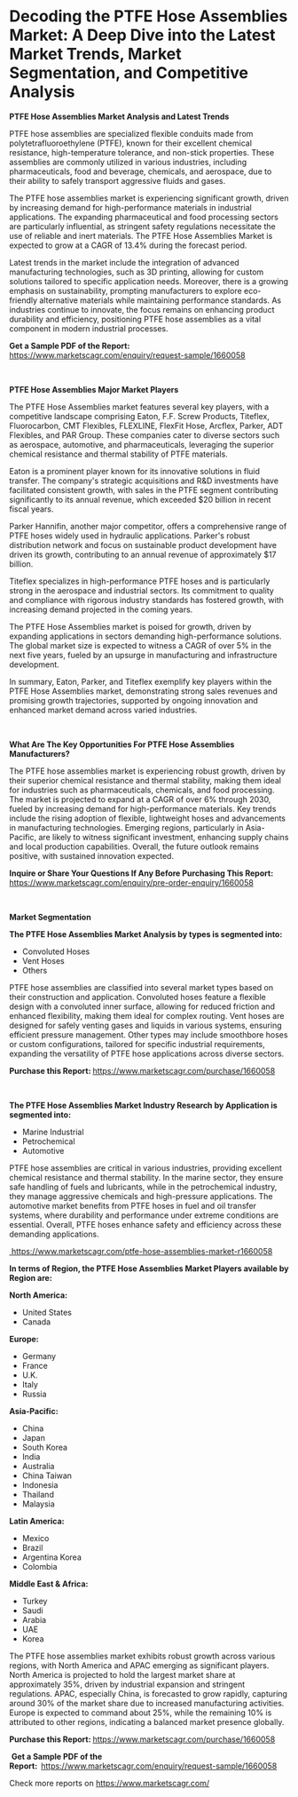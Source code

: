 <p><h1>Decoding the PTFE Hose Assemblies Market: A Deep Dive into the Latest Market Trends, Market Segmentation, and Competitive Analysis</h1></p><p><strong>PTFE Hose Assemblies Market Analysis and Latest Trends</strong></p>
<p><p>PTFE hose assemblies are specialized flexible conduits made from polytetrafluoroethylene (PTFE), known for their excellent chemical resistance, high-temperature tolerance, and non-stick properties. These assemblies are commonly utilized in various industries, including pharmaceuticals, food and beverage, chemicals, and aerospace, due to their ability to safely transport aggressive fluids and gases.</p><p>The PTFE hose assemblies market is experiencing significant growth, driven by increasing demand for high-performance materials in industrial applications. The expanding pharmaceutical and food processing sectors are particularly influential, as stringent safety regulations necessitate the use of reliable and inert materials. The PTFE Hose Assemblies Market is expected to grow at a CAGR of 13.4% during the forecast period. </p><p>Latest trends in the market include the integration of advanced manufacturing technologies, such as 3D printing, allowing for custom solutions tailored to specific application needs. Moreover, there is a growing emphasis on sustainability, prompting manufacturers to explore eco-friendly alternative materials while maintaining performance standards. As industries continue to innovate, the focus remains on enhancing product durability and efficiency, positioning PTFE hose assemblies as a vital component in modern industrial processes.</p></p>
<p><strong>Get a Sample PDF of the Report:&nbsp;</strong> <a href="https://www.marketscagr.com/enquiry/request-sample/1660058?utm_campaign=2320&utm_medium=2&utm_source=Github&utm_content=ia&utm_term=20022025&utm_id=ptfe-hose-assemblies">https://www.marketscagr.com/enquiry/request-sample/1660058</a></p>
<p>&nbsp;</p>
<p><strong>PTFE Hose Assemblies Major Market Players</strong></p>
<p><p>The PTFE Hose Assemblies market features several key players, with a competitive landscape comprising Eaton, F.F. Screw Products, Titeflex, Fluorocarbon, CMT Flexibles, FLEXLINE, FlexFit Hose, Arcflex, Parker, ADT Flexibles, and PAR Group. These companies cater to diverse sectors such as aerospace, automotive, and pharmaceuticals, leveraging the superior chemical resistance and thermal stability of PTFE materials.</p><p>Eaton is a prominent player known for its innovative solutions in fluid transfer. The company's strategic acquisitions and R&D investments have facilitated consistent growth, with sales in the PTFE segment contributing significantly to its annual revenue, which exceeded $20 billion in recent fiscal years.</p><p>Parker Hannifin, another major competitor, offers a comprehensive range of PTFE hoses widely used in hydraulic applications. Parker's robust distribution network and focus on sustainable product development have driven its growth, contributing to an annual revenue of approximately $17 billion.</p><p>Titeflex specializes in high-performance PTFE hoses and is particularly strong in the aerospace and industrial sectors. Its commitment to quality and compliance with rigorous industry standards has fostered growth, with increasing demand projected in the coming years.</p><p>The PTFE Hose Assemblies market is poised for growth, driven by expanding applications in sectors demanding high-performance solutions. The global market size is expected to witness a CAGR of over 5% in the next five years, fueled by an upsurge in manufacturing and infrastructure development.</p><p>In summary, Eaton, Parker, and Titeflex exemplify key players within the PTFE Hose Assemblies market, demonstrating strong sales revenues and promising growth trajectories, supported by ongoing innovation and enhanced market demand across varied industries.</p></p>
<p>&nbsp;</p>
<p><strong>What Are The Key Opportunities For PTFE Hose Assemblies Manufacturers?</strong></p>
<p><p>The PTFE hose assemblies market is experiencing robust growth, driven by their superior chemical resistance and thermal stability, making them ideal for industries such as pharmaceuticals, chemicals, and food processing. The market is projected to expand at a CAGR of over 6% through 2030, fueled by increasing demand for high-performance materials. Key trends include the rising adoption of flexible, lightweight hoses and advancements in manufacturing technologies. Emerging regions, particularly in Asia-Pacific, are likely to witness significant investment, enhancing supply chains and local production capabilities. Overall, the future outlook remains positive, with sustained innovation expected.</p></p>
<p><strong>Inquire or Share Your Questions If Any Before Purchasing This Report:</strong> <a href="https://www.marketscagr.com/enquiry/pre-order-enquiry/1660058?utm_campaign=2320&utm_medium=2&utm_source=Github&utm_content=ia&utm_term=20022025&utm_id=ptfe-hose-assemblies">https://www.marketscagr.com/enquiry/pre-order-enquiry/1660058</a></p>
<p>&nbsp;</p>
<p><strong>Market Segmentation</strong></p>
<p><strong>The PTFE Hose Assemblies Market Analysis by types is segmented into:</strong></p>
<p><ul><li>Convoluted Hoses</li><li>Vent Hoses</li><li>Others</li></ul></p>
<p><p>PTFE hose assemblies are classified into several market types based on their construction and application. Convoluted hoses feature a flexible design with a convoluted inner surface, allowing for reduced friction and enhanced flexibility, making them ideal for complex routing. Vent hoses are designed for safely venting gases and liquids in various systems, ensuring efficient pressure management. Other types may include smoothbore hoses or custom configurations, tailored for specific industrial requirements, expanding the versatility of PTFE hose applications across diverse sectors.</p></p>
<p><strong>Purchase this Report:&nbsp;</strong><a href="https://www.marketscagr.com/purchase/1660058?utm_campaign=2320&utm_medium=2&utm_source=Github&utm_content=ia&utm_term=20022025&utm_id=ptfe-hose-assemblies">https://www.marketscagr.com/purchase/1660058</a></p>
<p>&nbsp;</p>
<p><strong>The PTFE Hose Assemblies Market Industry Research by Application is segmented into:</strong></p>
<p><ul><li>Marine Industrial</li><li>Petrochemical</li><li>Automotive</li></ul></p>
<p><p>PTFE hose assemblies are critical in various industries, providing excellent chemical resistance and thermal stability. In the marine sector, they ensure safe handling of fuels and lubricants, while in the petrochemical industry, they manage aggressive chemicals and high-pressure applications. The automotive market benefits from PTFE hoses in fuel and oil transfer systems, where durability and performance under extreme conditions are essential. Overall, PTFE hoses enhance safety and efficiency across these demanding applications.</p></p>
<p><a href="https://www.marketscagr.com/ptfe-hose-assemblies-market-r1660058?utm_campaign=2320&utm_medium=2&utm_source=Github&utm_content=ia&utm_term=20022025&utm_id=ptfe-hose-assemblies">&nbsp;https://www.marketscagr.com/ptfe-hose-assemblies-market-r1660058</a></p>
<p><strong>In terms of Region, the PTFE Hose Assemblies Market Players available by Region are:</strong></p>
<p>
    <p> <strong> North America: </strong>
        <ul>
            <li>United States</li>
            <li>Canada</li>
        </ul>
        </p> 
    <p> <strong> Europe: </strong>
        <ul>
            <li>Germany</li>
            <li>France</li>
            <li>U.K.</li>
            <li>Italy</li>
            <li>Russia</li>
        </ul>
        </p> 
    <p> <strong> Asia-Pacific: </strong>
        <ul>
            <li>China</li>
            <li>Japan</li>
            <li>South Korea</li>
            <li>India</li>
            <li>Australia</li>
            <li>China Taiwan</li>
            <li>Indonesia</li>
            <li>Thailand</li>
            <li>Malaysia</li>
        </ul>
        </p> 
    <p> <strong> Latin America: </strong>
        <ul>
            <li>Mexico</li>
            <li>Brazil</li>
            <li>Argentina Korea</li>
            <li>Colombia</li>
        </ul>
        </p> 
    <p> <strong> Middle East & Africa: </strong>
        <ul>
            <li>Turkey</li>
            <li>Saudi</li>
            <li>Arabia</li>
            <li>UAE</li>
            <li>Korea</li>
        </ul>
    </p>
    </p>
<p><p>The PTFE hose assemblies market exhibits robust growth across various regions, with North America and APAC emerging as significant players. North America is projected to hold the largest market share at approximately 35%, driven by industrial expansion and stringent regulations. APAC, especially China, is forecasted to grow rapidly, capturing around 30% of the market share due to increased manufacturing activities. Europe is expected to command about 25%, while the remaining 10% is attributed to other regions, indicating a balanced market presence globally.</p></p>
<p><strong>Purchase this Report: </strong><a href="https://www.marketscagr.com/purchase/1660058?utm_campaign=2320&utm_medium=2&utm_source=Github&utm_content=ia&utm_term=20022025&utm_id=ptfe-hose-assemblies">https://www.marketscagr.com/purchase/1660058</a></p>
<p>&nbsp;<strong>Get a Sample PDF of the Report:&nbsp;&nbsp;</strong><a href="https://www.marketscagr.com/enquiry/request-sample/1660058?utm_campaign=2320&utm_medium=2&utm_source=Github&utm_content=ia&utm_term=20022025&utm_id=ptfe-hose-assemblies">https://www.marketscagr.com/enquiry/request-sample/1660058</a></p>
<p><strong></strong></p>
<p>Check more reports on <a href="https://www.marketscagr.com/?utm_campaign=2320&utm_medium=2&utm_source=Github&utm_content=ia&utm_term=20022025&utm_id=ptfe-hose-assemblies">https://www.marketscagr.com/</a></p>